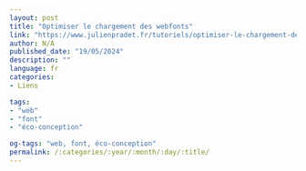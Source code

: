 ```yaml
---
layout: post
title: "Optimiser le chargement des webfonts"
link: "https://www.julienpradet.fr/tutoriels/optimiser-le-chargement-des-fonts"
author: N/A
published_date: "19/05/2024"
description: ""
language: fr
categories:
- Liens

tags:
- "web"
- "font"
- "éco-conception"

og-tags: "web, font, éco-conception"
permalink: /:categories/:year/:month/:day/:title/
---
```

